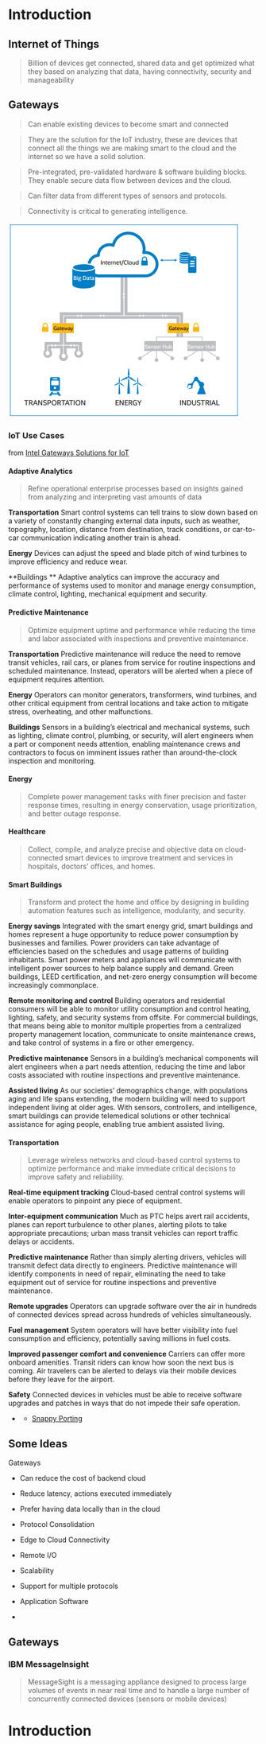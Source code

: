 Introduction
==

## Internet of Things

> Billion of devices get connected, shared data and get optimized what they based on analyzing that data, having connectivity, security and manageability


## Gateways

> Can enable existing devices to become smart and connected

> They are the solution for the IoT industry, these are devices that connect all the things we are making smart to the cloud and the internet so we have a solid solution.

> Pre-integrated, pre-validated hardware & software building blocks. They enable secure data flow between devices and the cloud.

> Can filter data from different types of sensors and protocols.

> Connectivity is critical to generating intelligence.

![](iotGateways.PNG)

### IoT Use Cases

from [Intel Gateways Solutions for IoT](http://www.windriver.com/announces/intel-gateway-solutions-for-iot/)

#### Adaptive Analytics

> Refine operational enterprise processes based on insights gained from analyzing and interpreting vast amounts of data

**Transportation** Smart control systems can tell trains to slow down based on a variety of constantly changing external data inputs, such as weather, topography, location, distance from destination, track conditions, or car-to-car communication indicating another train is ahead.

**Energy** Devices can adjust the speed and blade pitch of wind turbines to improve efficiency and reduce wear.

**Buildings ** Adaptive analytics can improve the accuracy and performance of systems used to monitor and manage energy consumption, climate control, lighting, mechanical equipment and security.

#### Predictive Maintenance

> Optimize equipment uptime and performance while reducing the time and labor associated with inspections and preventive maintenance.

**Transportation** Predictive maintenance will reduce the need to remove transit vehicles, rail cars, or planes from service for routine inspections and scheduled maintenance. Instead, operators will be alerted when a piece of equipment requires attention.

**Energy** Operators can monitor generators, transformers, wind turbines, and other critical equipment from central locations and take action to mitigate stress, overheating, and other malfunctions.

**Buildings** Sensors in a building’s electrical and mechanical systems, such as lighting, climate control, plumbing, or security, will alert engineers when a part or component needs attention, enabling maintenance crews and contractors to focus on imminent issues rather than around-the-clock inspection and monitoring.

#### Energy

> Complete power management tasks with finer precision and faster response times, resulting in energy conservation, usage prioritization, and better outage response.

#### Healthcare

> Collect, compile, and analyze precise and objective data on cloud-connected smart devices to improve treatment and services in hospitals, doctors' offices, and homes.

#### Smart Buildings

> Transform and protect the home and office by designing in building automation features such as intelligence, modularity, and security.

**Energy savings** Integrated with the smart energy grid, smart buildings and homes represent a huge opportunity to reduce power consumption by businesses and families. Power providers can take advantage of efficiencies based on the schedules and usage patterns of building inhabitants. Smart power meters and appliances will communicate with intelligent power sources to help balance supply and demand. Green buildings, LEED certification, and net-zero energy consumption will become increasingly commonplace.

**Remote monitoring and control** Building operators and residential consumers will be able to monitor utility consumption and control heating, lighting, safety, and security systems from offsite. For commercial buildings, that means being able to monitor multiple properties from a centralized property management location, communicate to onsite maintenance crews, and take control of systems in a fire or other emergency.

**Predictive maintenance** Sensors in a building’s mechanical components will alert engineers when a part needs attention, reducing the time and labor costs associated with routine inspections and preventive maintenance.

**Assisted living** As our societies’ demographics change, with populations aging and life spans extending, the modern building will need to support independent living at older ages. With sensors, controllers, and intelligence, smart buildings can provide telemedical solutions or other technical assistance for aging people, enabling true ambient assisted living.

#### Transportation

> Leverage wireless networks and cloud-based control systems to optimize performance and make immediate critical decisions to improve safety and reliability.

**Real-time equipment tracking** Cloud-based central control systems will enable operators to pinpoint any piece of equipment.

**Inter-equipment communication** Much as PTC helps avert rail accidents, planes can report turbulence to other planes, alerting pilots to take appropriate precautions; urban mass transit vehicles can report traffic delays or accidents.

**Predictive maintenance** Rather than simply alerting drivers, vehicles will transmit defect data directly to engineers. Predictive maintenance will identify components in need of repair, eliminating the need to take equipment out of service for routine inspections and preventive maintenance.

**Remote upgrades** Operators can upgrade software over the air in hundreds of connected devices spread across hundreds of vehicles simultaneously.

**Fuel management** System operators will have better visibility into fuel consumption and efficiency, potentially saving millions in fuel costs.

**Improved passenger comfort and convenience** Carriers can offer more onboard amenities. Transit riders can know how soon the next bus is coming. Air travelers can be alerted to delays via their mobile devices before they leave for the airport.

**Safety** Connected devices in vehicles must be able to receive software upgrades and patches in ways that do not impede their safe operation.

- - [Snappy Porting](https://ograblog.wordpress.com/2015/01/25/porting-ubuntu-snappy-to-a-yet-unsupported-armhf-board/)

## Some Ideas

Gateways

- Can reduce the cost of backend cloud
- Reduce latency, actions executed immediately
- Prefer having data locally than in the cloud
- Protocol Consolidation

- Edge to Cloud Connectivity
- Remote I/O
- Scalability
- Support for multiple protocols
- Application Software
- 
## Gateways


### IBM MessageInsight

> MessageSight is a messaging appliance designed to process large volumes of events in near real time and to handle a large number of concurrently connected devices (sensors or mobile devices)

# Introduction
